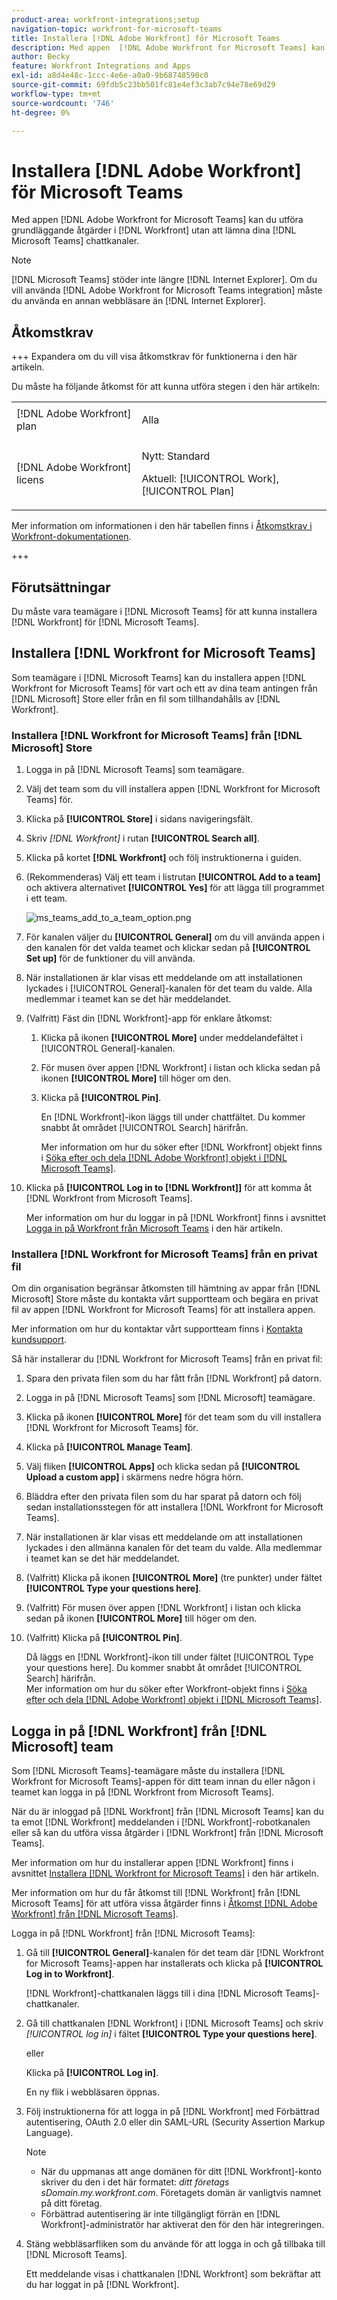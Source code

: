 ```yaml
---
product-area: workfront-integrations;setup
navigation-topic: workfront-for-microsoft-teams
title: Installera [!DNL Adobe Workfront] för Microsoft Teams
description: Med appen  [!DNL Adobe Workfront for Microsoft Teams] kan du utföra grundläggande åtgärder i [!DNL Workfront] utan att lämna dina [!DNL Microsoft Teams] chattkanaler.
author: Becky
feature: Workfront Integrations and Apps
exl-id: a8d4e48c-1ccc-4e6e-a0a0-9b68748590c0
source-git-commit: 69fdb5c23bb501fc81e4ef3c3ab7c94e78e69d29
workflow-type: tm+mt
source-wordcount: '746'
ht-degree: 0%

---
```


# Installera [!DNL Adobe Workfront] för Microsoft Teams

<!-- Audited: 1/2024 -->

<!--

>[!IMPORTANT]
>
>As of July 1, 2025, Microsoft will remove support for the Classic Teams desktop app. As a result, the Workfront integration with Microsoft Teams will not be supported after the Classic Teams desktop app is no longer available.

-->


Med appen [!DNL Adobe Workfront for Microsoft Teams] kan du utföra grundläggande åtgärder i [!DNL Workfront] utan att lämna dina [!DNL Microsoft Teams] chattkanaler.

>[!NOTE]
>
>[!DNL Microsoft Teams] stöder inte längre [!DNL Internet Explorer]. Om du vill använda [!DNL Adobe Workfront for Microsoft Teams integration] måste du använda en annan webbläsare än [!DNL Internet Explorer].


## Åtkomstkrav

+++ Expandera om du vill visa åtkomstkrav för funktionerna i den här artikeln.

Du måste ha följande åtkomst för att kunna utföra stegen i den här artikeln:

<table style="table-layout:auto"> 
 <col> 
 <col> 
 <tbody> 
  <tr> 
   <td role="rowheader">[!DNL Adobe Workfront] plan</td> 
   <td> <p>Alla</p> </td> 
  </tr> 
  <tr> 
   <td role="rowheader">[!DNL Adobe Workfront] licens</td> 
   <td><p>Nytt: Standard</p>
    <p>Aktuell: [!UICONTROL Work], [!UICONTROL Plan]</p> </td> 
  </tr> 
 </tbody> 
</table>

Mer information om informationen i den här tabellen finns i [Åtkomstkrav i Workfront-dokumentationen](/help/quicksilver/administration-and-setup/add-users/access-levels-and-object-permissions/access-level-requirements-in-documentation.md).

+++

## Förutsättningar

Du måste vara teamägare i [!DNL Microsoft Teams] för att kunna installera [!DNL Workfront] för [!DNL Microsoft Teams].

## Installera [!DNL Workfront for Microsoft Teams]

Som teamägare i [!DNL Microsoft Teams] kan du installera appen [!DNL Workfront for Microsoft Teams] för vart och ett av dina team antingen från [!DNL Microsoft] Store eller från en fil som tillhandahålls av [!DNL Workfront].

### Installera [!DNL Workfront for Microsoft Teams] från [!DNL Microsoft] Store

1. Logga in på [!DNL Microsoft Teams] som teamägare.
1. Välj det team som du vill installera appen [!DNL Workfront for Microsoft Teams] för.
1. Klicka på **[!UICONTROL Store]** i sidans navigeringsfält.

1. Skriv *[!DNL Workfront]* i rutan **[!UICONTROL Search all]**.

1. Klicka på kortet **[!DNL Workfront]** och följ instruktionerna i guiden.
1. (Rekommenderas) Välj ett team i listrutan **[!UICONTROL Add to a team]** och aktivera alternativet **[!UICONTROL Yes]** för att lägga till programmet i ett team.

   ![ms_teams_add_to_a_team_option.png](assets/ms-teams-add-to-a-team-option-350x122.png)

1. För kanalen väljer du **[!UICONTROL General]** om du vill använda appen i den kanalen för det valda teamet och klickar sedan på **[!UICONTROL Set up]** för de funktioner du vill använda.

1. När installationen är klar visas ett meddelande om att installationen lyckades i [!UICONTROL General]-kanalen för det team du valde. Alla medlemmar i teamet kan se det här meddelandet.
1. (Valfritt) Fäst din [!DNL Workfront]-app för enklare åtkomst:

   1. Klicka på ikonen **[!UICONTROL More]** under meddelandefältet i [!UICONTROL General]-kanalen.

   1. För musen över appen [!DNL Workfront] i listan och klicka sedan på ikonen **[!UICONTROL More]** till höger om den.

   1. Klicka på **[!UICONTROL Pin]**.

      En [!DNL Workfront]-ikon läggs till under chattfältet. Du kommer snabbt åt området [!UICONTROL Search] härifrån.

      Mer information om hur du söker efter [!DNL Workfront] objekt finns i [Söka efter och dela [!DNL Adobe Workfront] objekt i [!DNL Microsoft Teams]](../../workfront-integrations-and-apps/using-workfront-with-microsoft-teams/search-for-and-share-wf-items-in-ms-teams.md).

1. Klicka på **[!UICONTROL Log in to [!DNL Workfront]]** för att komma åt [!DNL Workfront from Microsoft Teams].

   Mer information om hur du loggar in på [!DNL Workfront] finns i avsnittet [Logga in på Workfront från Microsoft Teams](#log-in-to-workfront-from-microsoft-teams) i den här artikeln.

### Installera [!DNL Workfront for Microsoft Teams] från en privat fil

Om din organisation begränsar åtkomsten till hämtning av appar från [!DNL Microsoft] Store måste du kontakta vårt supportteam och begära en privat fil av appen [!DNL Workfront for Microsoft Teams] för att installera appen.

Mer information om hur du kontaktar vårt supportteam finns i [Kontakta kundsupport](../../workfront-basics/tips-tricks-and-troubleshooting/contact-customer-support.md).

Så här installerar du [!DNL Workfront for Microsoft Teams] från en privat fil:

1. Spara den privata filen som du har fått från [!DNL Workfront] på datorn.
1. Logga in på [!DNL Microsoft Teams] som [!DNL Microsoft] teamägare.
1. Klicka på ikonen **[!UICONTROL More]** för det team som du vill installera [!DNL Workfront for Microsoft Teams] för.

1. Klicka på **[!UICONTROL Manage Team]**.
1. Välj fliken **[!UICONTROL Apps]** och klicka sedan på **[!UICONTROL Upload a custom app]** i skärmens nedre högra hörn.

1. Bläddra efter den privata filen som du har sparat på datorn och följ sedan installationsstegen för att installera [!DNL Workfront for Microsoft Teams].
1. När installationen är klar visas ett meddelande om att installationen lyckades i den allmänna kanalen för det team du valde. Alla medlemmar i teamet kan se det här meddelandet.
1. (Valfritt) Klicka på ikonen **[!UICONTROL More]** (tre punkter) under fältet **[!UICONTROL Type your questions here]**.

1. (Valfritt) För musen över appen [!DNL Workfront] i listan och klicka sedan på ikonen **[!UICONTROL More]** till höger om den.

1. (Valfritt) Klicka på **[!UICONTROL Pin]**.

   Då läggs en [!DNL Workfront]-ikon till under fältet [!UICONTROL Type your questions here]. Du kommer snabbt åt området [!UICONTROL Search] härifrån.\
   Mer information om hur du söker efter Workfront-objekt finns i [Söka efter och dela [!DNL Adobe Workfront] objekt i [!DNL Microsoft Teams]](../../workfront-integrations-and-apps/using-workfront-with-microsoft-teams/search-for-and-share-wf-items-in-ms-teams.md).

## Logga in på [!DNL Workfront] från [!DNL Microsoft] team

Som [!DNL Microsoft Teams]-teamägare måste du installera [!DNL Workfront for Microsoft Teams]-appen för ditt team innan du eller någon i teamet kan logga in på [!DNL Workfront from Microsoft Teams].

När du är inloggad på [!DNL Workfront] från [!DNL Microsoft Teams] kan du ta emot [!DNL Workfront] meddelanden i [!DNL Workfront]-robotkanalen eller så kan du utföra vissa åtgärder i [!DNL Workfront] från [!DNL Microsoft Teams].

Mer information om hur du installerar appen [!DNL Workfront] finns i avsnittet [Installera [!DNL Workfront for Microsoft Teams]](#install-workfront-for-microsoft-teams) i den här artikeln.

Mer information om hur du får åtkomst till [!DNL Workfront] från [!DNL Microsoft Teams] för att utföra vissa åtgärder finns i [Åtkomst [!DNL Adobe Workfront] från [!DNL Microsoft Teams]](../../workfront-integrations-and-apps/using-workfront-with-microsoft-teams/access-workfront-from-ms-teams.md).

Logga in på [!DNL Workfront] från [!DNL Microsoft Teams]:

1. Gå till **[!UICONTROL General]**-kanalen för det team där [!DNL Workfront for Microsoft Teams]-appen har installerats och klicka på **[!UICONTROL Log in to Workfront]**.

   [!DNL Workfront]-chattkanalen läggs till i dina [!DNL Microsoft Teams]-chattkanaler.

1. Gå till chattkanalen [!DNL Workfront] i [!DNL Microsoft Teams] och skriv *[!UICONTROL log in]* i fältet **[!UICONTROL Type your questions here]**.

   eller

   Klicka på **[!UICONTROL Log in]**.

   En ny flik i webbläsaren öppnas.

1. Följ instruktionerna för att logga in på [!DNL Workfront] med Förbättrad autentisering, OAuth 2.0 eller din SAML-URL (Security Assertion Markup Language).

   >[!NOTE]
   >
   >* När du uppmanas att ange domänen för ditt [!DNL Workfront]-konto skriver du den i det här formatet: *ditt företags sDomain.my.workfront.com*. Företagets domän är vanligtvis namnet på ditt företag.
   >* Förbättrad autentisering är inte tillgängligt förrän en [!DNL Workfront]-administratör har aktiverat den för den här integreringen.


1. Stäng webbläsarfliken som du använde för att logga in och gå tillbaka till [!DNL Microsoft Teams].

   Ett meddelande visas i chattkanalen [!DNL Workfront] som bekräftar att du har loggat in på [!DNL Workfront].
